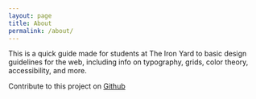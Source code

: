 ```yaml
---
layout: page
title: About
permalink: /about/
---
```


This is a quick guide made for students at The Iron Yard to basic design guidelines for the web, including info on typography, grids, color theory, accessibility, and more.

Contribute to this project on [Github](http://www.github.com/samkap/design-starter-kit)